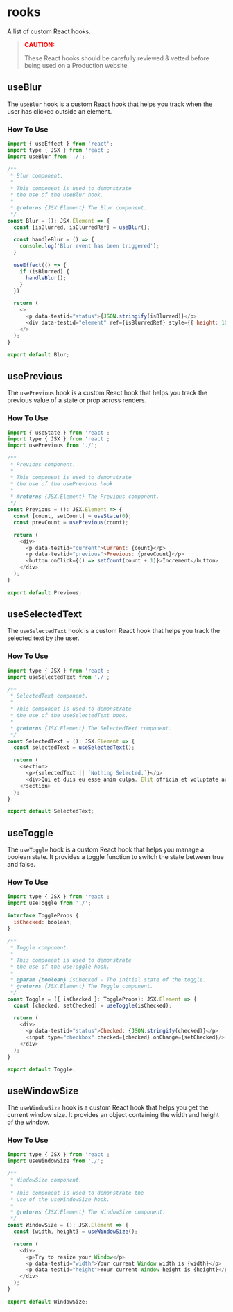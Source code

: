 # rooks

A list of custom React hooks.

> <span style="color:red">**CAUTION:**</span>
>
> These React hooks should be carefully reviewed & vetted before being used on a Production website.

## useBlur

The `useBlur` hook is a custom React hook that helps you track when the user has clicked outside an element.

### How To Use

```js
import { useEffect } from 'react';
import type { JSX } from 'react';
import useBlur from './';

/**
 * Blur component.
 *
 * This component is used to demonstrate
 * the use of the useBlur hook.
 *
 * @returns {JSX.Element} The Blur component.
 */
const Blur = (): JSX.Element => {
  const [isBlurred, isBlurredRef] = useBlur();

  const handleBlur = () => {
    console.log('Blur event has been triggered');
  }

  useEffect(() => {
    if (isBlurred) {
      handleBlur();
    }
  })

  return (
    <>
      <p data-testid="status">{JSON.stringify(isBlurred)}</p>
      <div data-testid="element" ref={isBlurredRef} style={{ height: 100, border: '1px solid #ccc' }} contentEditable/>
    </>
  );
}

export default Blur;
```

## usePrevious

The `usePrevious` hook is a custom React hook that helps you track the previous value of a state or prop across renders.

### How To Use

```js
import { useState } from 'react';
import type { JSX } from 'react';
import usePrevious from './';

/**
 * Previous component.
 *
 * This component is used to demonstrate
 * the use of the usePrevious hook.
 *
 * @returns {JSX.Element} The Previous component.
 */
const Previous = (): JSX.Element => {
  const [count, setCount] = useState(0);
  const prevCount = usePrevious(count);

  return (
    <div>
      <p data-testid="current">Current: {count}</p>
      <p data-testid="previous">Previous: {prevCount}</p>
      <button onClick={() => setCount(count + 1)}>Increment</button>
    </div>
  );
}

export default Previous;
```

## useSelectedText

The `useSelectedText` hook is a custom React hook that helps you track the selected text by the user.

### How To Use

```js
import type { JSX } from 'react';
import useSelectedText from './';

/**
 * SelectedText component.
 *
 * This component is used to demonstrate
 * the use of the useSelectedText hook.
 *
 * @returns {JSX.Element} The SelectedText component.
 */
const SelectedText = (): JSX.Element => {
  const selectedText = useSelectedText();

  return (
    <section>
      <p>{selectedText || `Nothing Selected.`}</p>
      <div>Qui et duis eu esse anim culpa. Elit officia et voluptate aute sint est laboris consequat do adipisicing culpa adipisicing ad. Excepteur sint minim enim duis culpa quis non voluptate. Sint nulla consectetur et eu. Pariatur et laboris amet officia tempor est tempor irure elit anim ad exercitation velit amet cillum. Sunt adipisicing ea voluptate magna aute et. Est fugiat ea aute culpa reprehenderit. Duis consequat minim cupidatat eiusmod mollit eu sit aliqua consequat dolore.</div>
    </section>
  );
}

export default SelectedText;
```

## useToggle

The `useToggle` hook is a custom React hook that helps you manage a boolean state. It provides a toggle function to switch the state between true and false.

### How To Use

```js
import type { JSX } from 'react';
import useToggle from './';

interface ToggleProps {
  isChecked: boolean;
}

/**
 * Toggle component.
 *
 * This component is used to demonstrate
 * the use of the useToggle hook.
 *
 * @param {boolean} isChecked - The initial state of the toggle.
 * @returns {JSX.Element} The Toggle component.
 */
const Toggle = ({ isChecked }: ToggleProps): JSX.Element => {
  const [checked, setChecked] = useToggle(isChecked);

  return (
    <div>
      <p data-testid="status">Checked: {JSON.stringify(checked)}</p>
      <input type="checkbox" checked={checked} onChange={setChecked}/>
    </div>
  );
}

export default Toggle;
```

## useWindowSize

The `useWindowSize` hook is a custom React hook that helps you get the current window size. It provides an object containing the width and height of the window.

### How To Use

```js
import type { JSX } from 'react';
import useWindowSize from './';

/**
 * WindowSize component.
 *
 * This component is used to demonstrate the
 * use of the useWindowSize hook.
 *
 * @returns {JSX.Element} The WindowSize component.
 */
const WindowSize = (): JSX.Element => {
  const {width, height} = useWindowSize();

  return (
    <div>
      <p>Try to resize your Window</p>
      <p data-testid="width">Your current Window width is {width}</p>
      <p data-testid="height">Your current Window height is {height}</p>
    </div>
  );
}

export default WindowSize;
```
